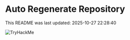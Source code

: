 # Auto Regenerate Repository

This README was last updated: 2025-10-27 22:28:40

 ![TryHackMe](https://tryhackme.com/badge/533634)
